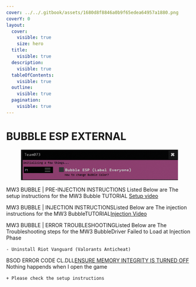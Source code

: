 ```yaml
---
cover: ../../.gitbook/assets/1680d8f8846a0b9f65edea64957a1880.png
coverY: 0
layout:
  cover:
    visible: true
    size: hero
  title:
    visible: true
  description:
    visible: true
  tableOfContents:
    visible: true
  outline:
    visible: true
  pagination:
    visible: true
---
```


# BUBBLE ESP EXTERNAL

<figure><img src="../../.gitbook/assets/bubblew.png" alt=""><figcaption></figcaption></figure>

MW3 BUBBLE | PRE-INJECTION INSTRUCTIONS Listed Below are The setup instructions for the MW3 Bubble TUTORIAL [Setup video](https://www.youtube.com/watch?v=iKSBTBJ7JMU)

MW3 BUBBLE | INJECTION INSTRUCTIONSListed Below are The injection instructions for the MW3 BubbleTUTORIAL[Injection Video](https://www.youtube.com/watch?v=Yxt538MPbis)

MW3 BUBBLE | ERROR TROUBLESHOOTINGListed Below are The Troubleshooting steps for the MW3 BubbleDriver Failed to Load at Injection Phase

```
- Uninstall Riot Vanguard (Valorants Anticheat)
```

BSOD ERROR CODE CL.DLL[ENSURE MEMORY INTEGRITY IS TURNED OFF](https://i.imgur.com/1Z1Q7EL.png) Nothing happends when I open the game

```
+ Please check the setup instructions
```

